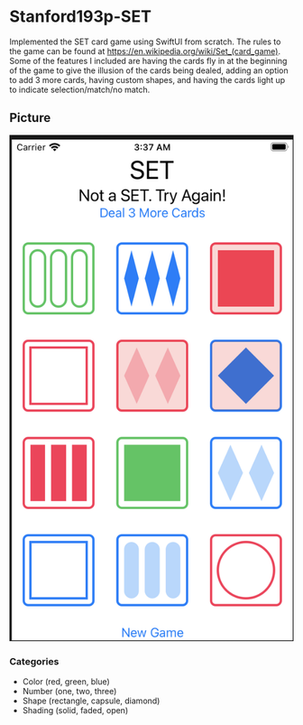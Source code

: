 # Stanford193p-SET
Implemented the SET card game using SwiftUI from scratch. The rules to the game can be found at https://en.wikipedia.org/wiki/Set_(card_game).
Some of the features I included are having the cards fly in at the beginning of the game to give the illusion of the cards being dealed, adding an option
to add 3 more cards, having custom shapes, and having the cards light up to indicate selection/match/no match.
## Picture
![](https://github.com/allending20000/Stanford193p-SET/blob/main/setpics/Screen%20Shot%202021-03-24%20at%203.37.41%20AM.png)
### Categories
<ul>
<li>Color (red, green, blue)</li>
<li>Number (one, two, three)</li>
<li>Shape (rectangle, capsule, diamond)</li>
<li>Shading (solid, faded, open)</li>
</ul>
